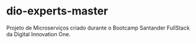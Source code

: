# dio-experts-master
 
Projeto de Microserviços criado durante o Bootcamp Santander FullStack da Digital Innovation One.
